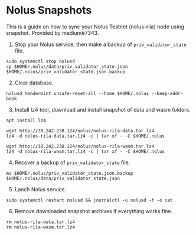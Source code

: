 # Nolus Snapshots

This  is a guide on how to sync your Nolus Testnet (nolus-rila) node using snapshot. Provided by medium#7343.

1. Stop your Nolus service, then make a backup of ``priv_validator_state`` file.
```
sudo systemctl stop nolusd
cp $HOME/.nolus/data/priv_validator_state.json $HOME/.nolus/priv_validator_state.json.backup
```
2. Clear database.
```
nolusd tendermint unsafe-reset-all --home $HOME/.nolus --keep-addr-book
```
3. Install lz4 tool, download and install snapshot of data and wasm folders.
```
apt install lz4

wget http://38.242.238.124/nolus/nolus-rila-data.tar.lz4
lz4 -d nolus-rila-data.tar.lz4 -c | tar xf - -C $HOME/.nolus

wget http://38.242.238.124/nolus/nolus-rila-wasm.tar.lz4
lz4 -d nolus-rila-wasm.tar.lz4 -c | tar xf - -C $HOME/.nolus
```
4. Recover a backup of ``priv_validator_state`` file.
```
mv $HOME/.nolus/priv_validator_state.json.backup $HOME/.nolus/data/priv_validator_state.json
```
5. Lanch Nolus service.
```
sudo systemctl restart nolusd && journalctl -u nolusd -f -o cat
```
6. Remove downloaded snapshot archives if everything works fine.
```
rm nolus-rila-data.tar.lz4
rm nolus-rila-wasm.tar.lz4
```
